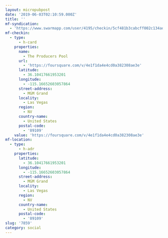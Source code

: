 ```yaml
---
layout: micropubpost
date: '2019-06-03T02:10:59.000Z'
title: ''
mf-syndication:
  - 'https://www.swarmapp.com/user/4195/checkin/5cf481b3cabcff002c134ad1'
mf-checkin:
  - type:
      - h-card
    properties:
      name:
        - The Producers Pool
      url:
        - 'https://foursquare.com/v/4e1f1da4e4cd0a382308ae3e'
      latitude:
        - 36.10417661953201
      longitude:
        - -115.16652603057864
      street-address:
        - MGM Grand
      locality:
        - Las Vegas
      region:
        - NV
      country-name:
        - United States
      postal-code:
        - '89109'
    value: 'https://foursquare.com/v/4e1f1da4e4cd0a382308ae3e'
mf-location:
  - type:
      - h-adr
    properties:
      latitude:
        - 36.10417661953201
      longitude:
        - -115.16652603057864
      street-address:
        - MGM Grand
      locality:
        - Las Vegas
      region:
        - NV
      country-name:
        - United States
      postal-code:
        - '89109'
slug: '7859'
category: social
---
```

